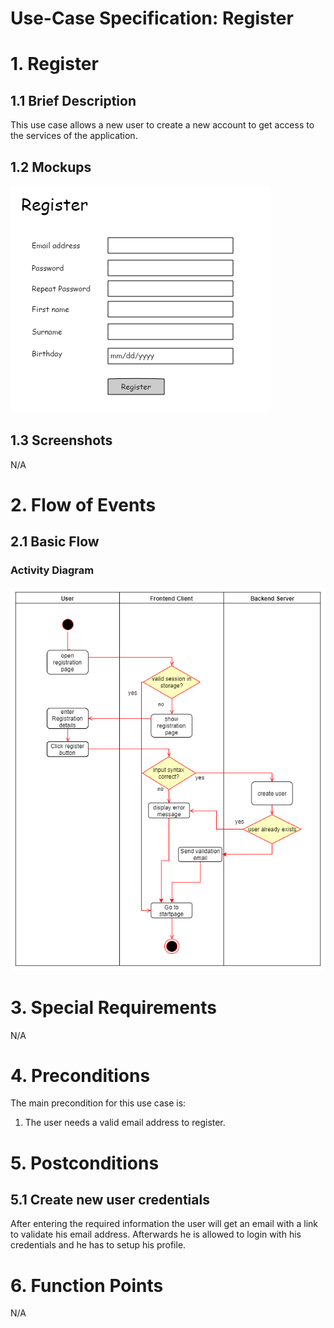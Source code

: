 # Use-Case Specification: Register

# 1. Register

## 1.1 Brief Description
This use case allows a new user to create a new account to get access to the services of the application.

## 1.2 Mockups
![register](../Mockups/register_1.png)

## 1.3 Screenshots

N/A

# 2. Flow of Events

## 2.1 Basic Flow

### Activity Diagram
![Activity Diagram](../ActivityDiagrams/register.png)


# 3. Special Requirements

N/A

# 4. Preconditions
The main precondition for this use case is:

 1. The user needs a valid email address to register.

# 5. Postconditions

## 5.1 Create new user credentials
After entering the required information the user will get an email with a link to validate his email address. Afterwards he is allowed to login with his credentials and he has to setup his profile.

# 6. Function Points

N/A
